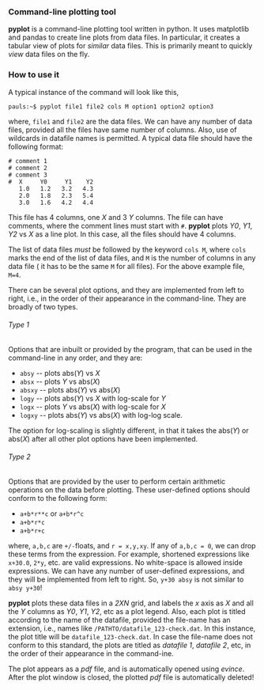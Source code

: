 ### Command-line plotting tool
**pyplot** is a command-line plotting tool written in python. It uses matplotlib and pandas to create line plots from data files. In particular, it creates a tabular view of plots for *similar* data files. This is primarily meant to quickly *view* data files on the fly.

### How to use it
A typical instance of the command will look like this,

```
pauls:~$ pyplot file1 file2 cols M option1 option2 option3
```

where, `file1` and `file2` are the data files. We can have any number of data files, provided all the files have same number of columns. Also, use of wildcards in datafile names is permitted. A typical data file should have the following format:

```
# comment 1
# comment 2
# comment 3
#  X     Y0     Y1    Y2
   1.0   1.2   3.2   4.3
   2.0   1.8   2.3   5.4
   3.0   1.6   4.2   4.4
```

This file has 4 columns, one *X* and 3 *Y* columns. The file can have comments, where the comment lines must start with `#`. **pyplot** plots *Y0*, *Y1*, *Y2* vs *X* as a line plot. In this case, all the files should have 4 columns. 

The list of data files *must* be followed by the keyword `cols M`, where `cols` marks the end of the list of data files, and `M` is the number of columns in any data file ( it has to be the same `M` for all files). For the above example file, `M=4`.

There can be several plot options, and they are implemented from left to right, i.e., in the order of their appearance in the command-line. They are broadly of two types.

###### *Type 1*

Options that are inbuilt or provided by the program, that can be used in the command-line in any order, and they are:

* `absy`  -- plots abs(*Y*) vs *X*
* `absx`  -- plots *Y* vs abs(*X*)
* `absxy` -- plots abs(*Y*) vs abs(*X*)
* `logy`  -- plots abs(*Y*) vs *X* with log-scale for *Y*
* `logx`  -- plots *Y* vs abs(*X*) with log-scale for *X*
* `logxy` -- plots abs(*Y*) vs abs(*X*) with log-log scale.

The option for log-scaling is slightly different, in that it takes the abs(*Y*) or abs(*X*) after all other plot options have been implemented.

###### *Type 2*

Options that are provided by the user to perform certain arithmetic operations on the data before plotting. These user-defined options should conform to the following form:
* `a+b*r**c` or `a+b*r^c`
* `a+b*r*c`
* `a+b*r+c`

where, `a,b,c` are `+/-`floats, and `r = x,y,xy`. If any of `a,b,c = 0`, we can drop these terms from the expression. For example, shortened expressions like `x+30.0`, `2*y`, etc. are valid expressions. No white-space is allowed inside expressions. We can have any number of user-defined expressions, and they will be implemented from left to right. So, `y+30 absy` is not similar to `absy y+30`!

**pyplot** plots these data files in a *2XN* grid, and labels the *x* axis as *X* and all the *Y* columns as *Y0*, *Y1*, *Y2*, etc as a plot legend. Also, each plot is titled according to the name of the datafile, provided the file-name has an extension, i.e., names like `/PATHTO/datafile_123-check.dat`. In this instance, the plot title will be `datafile_123-check.dat`. In case the file-name does not conform to this standard, the plots are titled 
as *datafile 1*, *datafile 2*, etc, in the order of their appearance in the command-ine.

The plot appears as a *pdf* file, and is automatically opened using *evince*. After the plot window is closed, the plotted *pdf* file is automatically deleted! 